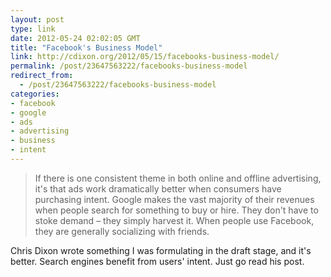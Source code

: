 ```yaml
---
layout: post
type: link
date: 2012-05-24 02:02:05 GMT
title: "Facebook's Business Model"
link: http://cdixon.org/2012/05/15/facebooks-business-model/
permalink: /post/23647563222/facebooks-business-model
redirect_from: 
  - /post/23647563222/facebooks-business-model
categories:
- facebook
- google
- ads
- advertising
- business
- intent
---
```

<blockquote>If there is one consistent theme in both online and offline advertising, it's that ads work dramatically better when consumers have purchasing intent. Google makes the vast majority of their revenues when people search for something to buy or hire. They don't have to stoke demand – they simply harvest it. When people use Facebook, they are generally socializing with friends.</blockquote>
<p>Chris Dixon wrote something I was formulating in the draft stage, and it's better. Search engines benefit from users' intent. Just go read his post.</p>